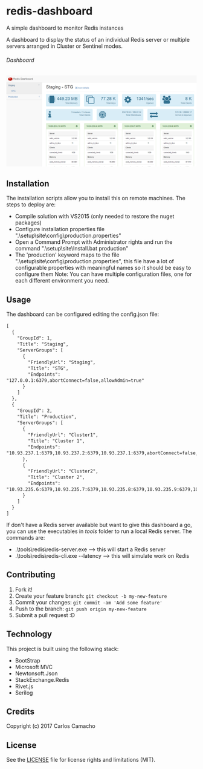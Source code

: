 # redis-dashboard
A simple dashboard to monitor Redis instances

A dashboard to display the status of an individual Redis server or multiple servers arranged in Cluster or Sentinel modes.

###### Dashboard
![dashboard](Capture.PNG)

## Installation
The installation scripts allow you to install this on remote machines. The steps to deploy are:
* Compile solution with VS2015 (only needed to restore the nuget packages)
* Configure installation properties file ".\setup\site\config\production.properties"
* Open a Command Prompt with Administrator rights and run the command ".\setup\site\Install.bat production"
* The 'production' keyword maps to the file ".\setup\site\config\production.properties", this file have a lot of configurable properties with meaningful names so it should be easy to configure them
Note:
You can have multiple configuration files, one for each different environment you need.


## Usage
The dashboard can be configured editing the config.json file:
```
[
  {
    "GroupId": 1,
    "Title": "Staging",
    "ServerGroups": [
      {
        "FriendlyUrl": "Staging",
        "Title": "STG",
        "Endpoints": "127.0.0.1:6379,abortConnect=false,allowAdmin=true"
      }
    ]
  },  
  {
    "GroupId": 2,
    "Title": "Production",
    "ServerGroups": [
      {
        "FriendlyUrl": "Cluster1",
        "Title": "Cluster 1",
        "Endpoints": "10.93.237.1:6379,10.93.237.2:6379,10.93.237.1:6379,abortConnect=false,allowAdmin=true"
      },
      {
        "FriendlyUrl": "Cluster2",
        "Title": "Cluster 2",
        "Endpoints": "10.93.235.6:6379,10.93.235.7:6379,10.93.235.8:6379,10.93.235.9:6379,10.93.235.10:6379,abortConnect=false,allowAdmin=true"
      }
    ]
  }
]
```
If don't have a Redis server available but want to give this dashboard a go, you can use the executables in _tools_ folder to run a local Redis server. The commands are:
* .\tools\redis\redis-server.exe --> this will start a Redis server
* .\tools\redis\redis-cli.exe --latency --> this will simulate work on Redis



## Contributing

1. Fork it!
2. Create your feature branch: `git checkout -b my-new-feature`
3. Commit your changes: `git commit -am 'Add some feature'`
4. Push to the branch: `git push origin my-new-feature`
5. Submit a pull request :D

## Technology

This project is built using the following stack:
* BootStrap
* Microsoft MVC
* Newtonsoft.Json
* StackExchange.Redis
* Rivet.js
* Serilog

## Credits

Copyright (c) 2017 Carlos Camacho

## License

See the [LICENSE](LICENSE) file for license rights and limitations (MIT).